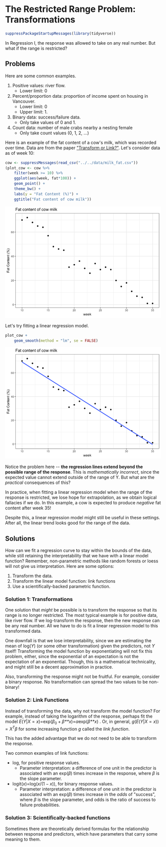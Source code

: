 The Restricted Range Problem: Transformations
================

``` r
suppressPackageStartupMessages(library(tidyverse))
```

In Regression I, the response was allowed to take on any real number. But what if the range is restricted?

Problems
--------

Here are some common examples.

1.  Positive values: river flow.
    -   Lower limit: 0
2.  Percent/proportion data: proportion of income spent on housing in Vancouver.
    -   Lower limit: 0
    -   Upper limit: 1.
3.  Binary data: success/failure data.
    -   Only take values of 0 and 1.
4.  Count data: number of male crabs nearby a nesting female
    -   Only take count values (0, 1, 2, ...)

Here is an example of the fat content of a cow's milk, which was recorded over time. Data are from the paper ["Transform or Link?"](https://core.ac.uk/download/pdf/79036775.pdf). Let's consider data as of week 10:

``` r
cow <- suppressMessages(read_csv("../../data/milk_fat.csv"))
(plot_cow <- cow %>% 
    filter(week >= 10) %>% 
    ggplot(aes(week, fat*100)) +
    geom_point() +
    theme_bw() +
    labs(y = "Fat Content (%)") +
    ggtitle("Fat content of cow milk"))
```

![](089-transformations_files/figure-markdown_github/unnamed-chunk-2-1.png)

Let's try fitting a linear regression model.

``` r
plot_cow +
    geom_smooth(method = "lm", se = FALSE)
```

![](089-transformations_files/figure-markdown_github/unnamed-chunk-3-1.png)

Notice the problem here -- **the regression lines extend beyond the possible range of the response**. This is *mathematically incorrect*, since the expected value cannot extend outside of the range of Y. But what are the *practical* consequences of this?

In practice, when fitting a linear regression model when the range of the response is restricted, we lose hope for extrapolation, as we obtain logical fallacies if we do. In this example, a cow is expected to produce *negative* fat content after week 35!

Despite this, a linear regression model might still be useful in these settings. After all, the linear trend looks good for the range of the data.

Solutions
---------

How can we fit a regression curve to stay within the bounds of the data, while still retaining the interpretability that we have with a linear model function? Remember, non-parametric methods like random forests or loess will not give us interpretation. Here are some options:

1.  Transform the data.
2.  Transform the linear model function: link functions
3.  Use a scientifically-backed parametric function.

### Solution 1: Transformations

One solution that *might* be possible is to transform the response so that its range is no longer restricted. The most typical example is for positive data, like river flow. If we log-transform the response, then the new response can be any real number. All we have to do is fit a linear regression model to this transformed data.

One downfall is that we lose interpretability, since we are estimating the mean of log(*Y*) (or some other transformation) given the predictors, not *Y* itself! Transforming the model function by exponentiating will not fix this problem, either, since the exponential of an expectation is not the expectation of an exponential. Though, this is a mathematical technicality, and might still be a decent approximation in practice.

Also, transforming the response might not be fruitful. For example, consider a binary response. No transformation can spread the two values to be non-binary!

### Solution 2: Link Functions

Instead of transforming the data, why not transform the model function? For example, instead of taking the logarithm of the response, perhaps fit the model
*E*(*Y*|*X* = *x*)=exp(*β*<sub>0</sub> + *β**x*)=*α*exp(*β**x*)
. Or, in general,
*g*(*E*(*Y*|*X* = *x*)) = *X*<sup>*T*</sup>*β*
 for some increasing function *g* called the *link function*.

This has the added advantage that we do not need to be able to transform the response.

Two common examples of link functions:

-   log, for positive response values.
    -   Parameter interpretation: a difference of one unit in the predictor is associated with an exp(*β*) times increase in the response, where *β* is the slope parameter.
-   logit(*x*)=log(*x*/(1 − *x*)), for binary response values.
    -   Parameter interpretation: a difference of one unit in the predictor is associated with an exp(*β*) times increase in the *odds* of "success", where *β* is the slope parameter, and odds is the ratio of success to failure probabilities.

### Solution 3: Scientifically-backed functions

Sometimes there are theoretically derived formulas for the relationship between response and predictors, which have parameters that carry some meaning to them.
